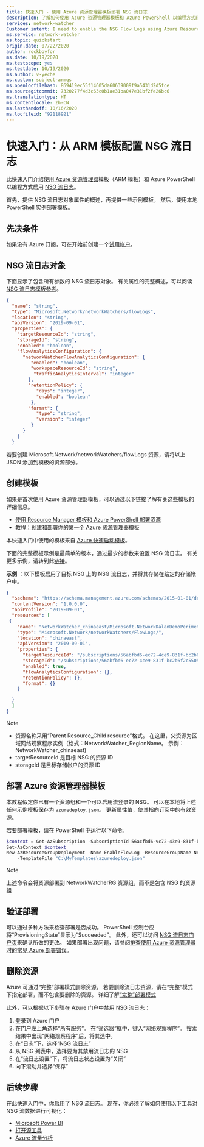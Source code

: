 ```yaml
---
title: 快速入门 - 使用 Azure 资源管理器模板部署 NSG 流日志
description: 了解如何使用 Azure 资源管理器模板和 Azure PowerShell 以编程方式启用 NSG 流日志。
services: network-watcher
Customer intent: I need to enable the NSG Flow Logs using Azure Resource Manager Template
ms.service: network-watcher
ms.topic: quickstart
origin.date: 07/22/2020
author: rockboyfor
ms.date: 10/19/2020
ms.testscope: yes
ms.testdate: 10/19/2020
ms.author: v-yeche
ms.custom: subject-armqs
ms.openlocfilehash: 869419ec55f14605da60639009f9a5431d2d5fce
ms.sourcegitcommit: 7320277f4d3c63c0b1ae31ba047e31bf2fe26bc6
ms.translationtype: HT
ms.contentlocale: zh-CN
ms.lasthandoff: 10/16/2020
ms.locfileid: "92118921"
---
```

<!--Verified successfully-->
# <a name="quickstart-configure-nsg-flow-logs-from-arm-template"></a>快速入门：从 ARM 模板配置 NSG 流日志

此快速入门介绍使用[ Azure 资源管理器](https://docs.azure.cn/azure-resource-manager/management/overview)模板（ARM 模板）和 Azure PowerShell 以编程方式启用 [NSG 流日志](https://docs.azure.cn/network-watcher/network-watcher-nsg-flow-logging-overview)。 

<!--CORRECT ON https://docs.azure.cn/azure-resource-manager/management/overview-->

首先，提供 NSG 流日志对象属性的概述，再提供一些示例模板。 然后，使用本地 PowerShell 实例部署模板。

## <a name="prerequisites"></a>先决条件

如果没有 Azure 订阅，可在开始前创建一个[试用帐户](https://www.azure.cn/pricing/1rmb-trial)。

## <a name="nsg-flow-logs-object"></a>NSG 流日志对象

下面显示了包含所有参数的 NSG 流日志对象。
有关属性的完整概述，可以阅读 [NSG 流日志模板参考](https://docs.microsoft.com/azure/templates/microsoft.network/networkwatchers/flowlogs)。

```json
{
  "name": "string",
  "type": "Microsoft.Network/networkWatchers/flowLogs",
  "location": "string",
  "apiVersion": "2019-09-01",
  "properties": {
    "targetResourceId": "string",
    "storageId": "string",
    "enabled": "boolean",
    "flowAnalyticsConfiguration": {
      "networkWatcherFlowAnalyticsConfiguration": {
         "enabled": "boolean",
         "workspaceResourceId": "string",
          "trafficAnalyticsInterval": "integer"
        },
        "retentionPolicy": {
           "days": "integer",
           "enabled": "boolean"
         },
        "format": {
           "type": "string",
           "version": "integer"
         }
      }
    }
  }
```
若要创建 Microsoft.Network/networkWatchers/flowLogs 资源，请将以上 JSON 添加到模板的资源部分。

## <a name="creating-your-template"></a>创建模板

如果是首次使用 Azure 资源管理器模板，可以通过以下链接了解有关这些模板的详细信息。

* [使用 Resource Manager 模板和 Azure PowerShell 部署资源](/azure-resource-manager/templates/deploy-powershell#deploy-local-template)
* [教程：创建和部署你的第一个 Azure 资源管理器模板](/azure-resource-manager/templates/template-tutorial-create-first-template?tabs=azure-powershell)

本快速入门中使用的模板来自 [Azure 快速启动模板](https://github.com/Azure/azure-quickstart-templates/tree/master/101-networkwatcher-flowlogs-create)。

下面的完整模板示例是最简单的版本，通过最少的参数来设置 NSG 流日志。 有关更多示例，请转到此[链接](https://docs.azure.cn/network-watcher/network-watcher-nsg-flow-logging-azure-resource-manager)。

**示例** ：以下模板启用了目标 NSG 上的 NSG 流日志，并将其存储在给定的存储帐户中。

```json
{
  "$schema": "https://schema.management.azure.com/schemas/2015-01-01/deploymentTemplate.json#",
  "contentVersion": "1.0.0.0",
  "apiProfile": "2019-09-01",
  "resources": [
 {
    "name": "NetworkWatcher_chinaeast/Microsoft.NetworkDalanDemoPerimeterNSG",
    "type": "Microsoft.Network/networkWatchers/FlowLogs/",
    "location": "chinaeast",
    "apiVersion": "2019-09-01",
    "properties": {
      "targetResourceId": "/subscriptions/56abfbd6-ec72-4ce9-831f-bc2b6f2c5505/resourceGroups/DalanDemo/providers/Microsoft.Network/networkSecurityGroups/PerimeterNSG",
      "storageId": "/subscriptions/56abfbd6-ec72-4ce9-831f-bc2b6f2c5505/resourceGroups/MyCanaryFlowLog/providers/Microsoft.Storage/storageAccounts/storagev2ira",
      "enabled": true,
      "flowAnalyticsConfiguration": {},
      "retentionPolicy": {},
      "format": {}
    }

  }
  ]
}
```

> [!NOTE]
> * 资源名称采用“Parent Resource_Child resource”格式。 在这里，父资源为区域网络观察程序实例（格式：NetworkWatcher_RegionName。 示例：NetworkWatcher_chinaeast)
> * targetResourceId 是目标 NSG 的资源 ID
> * storageId 是目标存储帐户的资源 ID

## <a name="deploying-your-azure-resource-manager-template"></a>部署 Azure 资源管理器模板

本教程假定你已有一个资源组和一个可以启用流登录的 NSG。
可以在本地将上述任何示例模板保存为 `azuredeploy.json`。 更新属性值，使其指向订阅中的有效资源。

若要部署模板，请在 PowerShell 中运行以下命令。
```powershell
$context = Get-AzSubscription -SubscriptionId 56acfbd6-vc72-43e9-831f-bcdb6f2c5505
Set-AzContext $context
New-AzResourceGroupDeployment -Name EnableFlowLog -ResourceGroupName NetworkWatcherRG `
    -TemplateFile "C:\MyTemplates\azuredeploy.json"
```

> [!NOTE]
> 上述命令会将资源部署到 NetworkWatcherRG 资源组，而不是包含 NSG 的资源组

## <a name="validate-the-deployment"></a>验证部署

可以通过多种方法来检查部署是否成功。 PowerShell 控制台应将“ProvisioningState”显示为“Succeeded”。 此外，还可以访问 [NSG 流日志门户页](https://portal.azure.cn/#blade/Microsoft_Azure_Network/NetworkWatcherMenuBlade/flowLogs)来确认所做的更改。 如果部署出现问题，请参阅[排查使用 Azure 资源管理器时的常见 Azure 部署错误](https://docs.azure.cn/azure-resource-manager/templates/common-deployment-errors)。

<!--CORRECT ON https://docs.azure.cn/azure-resource-manager/templates/common-deployment-errors-->

## <a name="deleting-your-resource"></a>删除资源
Azure 可通过“完整”部署模式删除资源。 若要删除流日志资源，请在“完整”模式下指定部署，而不包含要删除的资源。 详细了解[“完整”部署模式](/azure-resource-manager/templates/deployment-modes#complete-mode)

此外，可以根据以下步骤在 Azure 门户中禁用 NSG 流日志：
1. 登录到 Azure 门户
2. 在门户左上角选择“所有服务”。 在“筛选器”框中，键入“网络观察程序”。 搜索结果中出现“网络观察程序”后，将其选中。
3. 在“日志”下，选择“NSG 流日志” 
4. 从 NSG 列表中，选择要为其禁用流日志的 NSG
5. 在“流日志设置”下，将流日志状态设置为“关闭” 
6. 向下滚动并选择“保存”

## <a name="next-steps"></a>后续步骤

在此快速入门中，你启用了 NSG 流日志。 现在，你必须了解如何使用以下工具对 NSG 流数据进行可视化： 

* [Microsoft Power BI](network-watcher-visualize-nsg-flow-logs-power-bi.md)
* [打开源工具](network-watcher-visualize-nsg-flow-logs-open-source-tools.md)
* [Azure 流量分析](https://docs.azure.cn/network-watcher/traffic-analytics)

<!-- Update_Description: new article about quickstart configure network security group flow logs from arm template -->
<!--NEW.date: 10/19/2020-->